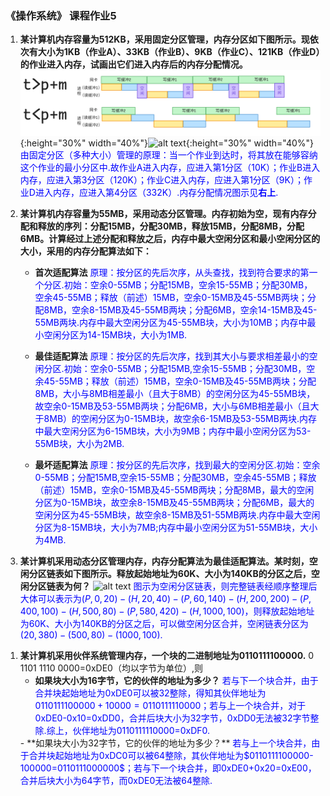 ### 《操作系统》 课程作业5

1. **某计算机内存容量为512KB，采用固定分区管理，内存分区如下图所示。现依次有大小为1KB（作业A）、33KB（作业B）、9KB（作业C）、121KB（作业D）的作业进入内存，试画出它们进入内存后的内存分配情况。**
![alt text](image-2.png){:height="30%" width="40%"}![alt text](image-4.png){:height="30%" width="40%"}
<font color=Blue> 由固定分区（多种大小）管理的原理：当一个作业到达时，将其放在能够容纳这个作业的最小分区中.故作业A进入内存，应进入第1分区（10K）；作业B进入内存，应进入第3分区（120K）；作业C进入内存，应进入第1分区（9K）；作业D进入内存，应进入第4分区（332K）.内存分配情况图示见**右上**.

</font>

2. **某计算机内存容量为55MB，采用动态分区管理。内存初始为空，现有内存分配和释放的序列：分配15MB，分配30MB，释放15MB，分配8MB，分配6MB。计算经过上述分配和释放之后，内存中最大空闲分区和最小空闲分区的大小，采用的内存分配算法如下：** 
   
   - **首次适配算法** <font color=Blue> 
原理：按分区的先后次序，从头查找，找到符合要求的第一个分区.初始：空余0-55MB；分配15MB，空余15-55MB；分配30MB，空余45-55MB；释放（前述）15MB，空余0-15MB及45-55MB两块；分配8MB，空余8-15MB及45-55MB两块；分配6MB，空余14-15MB及45-55MB两块.内存中最大空闲分区为45-55MB块，大小为10MB；内存中最小空闲分区为14-15MB块，大小为1MB.</font>

   - **最佳适配算法** <font color=Blue> 
原理：按分区的先后次序，找到其大小与要求相差最小的空闲分区.初始：空余0-55MB；分配15MB,空余15-55MB；分配30MB，空余45-55MB；释放（前述）15MB，空余0-15MB及45-55MB两块；分配8MB，大小与8MB相差最小（且大于8MB）的空闲分区为45-55MB块，故空余0-15MB及53-55MB两块；分配6MB，大小与6MB相差最小（且大于8MB）的空闲分区为0-15MB块，故空余6-15MB及53-55MB两块.内存中最大空闲分区为6-15MB块，大小为9MB；内存中最小空闲分区为53-55MB块，大小为2MB.</font>

   - **最坏适配算法** <font color=Blue> 
原理：按分区的先后次序，找到最大的空闲分区.初始：空余0-55MB；分配15MB,空余15-55MB；分配30MB，空余45-55MB；释放（前述）15MB，空余0-15MB及45-55MB两块；分配8MB，最大的空闲分区为0-15MB块，故空余8-15MB及45-55MB两块；分配6MB，最大的空闲分区为45-55MB块，故空余8-15MB及51-55MB两块.内存中最大空闲分区为8-15MB块，大小为7MB;内存中最小空闲分区为51-55MB块，大小为4MB.</font>

3. **某计算机采用动态分区管理内存，内存分配算法为最佳适配算法。某时刻，空闲分区链表如下图所示。释放起始地址为60K、大小为140KB的分区之后，空闲分区链表为何？**
![alt text](image-3.png)
<font color=Blue>图示为空闲分区链表，则完整链表经顺序整理后大体可以表示为$(P,0,20)-(H,20,40)-(P,60,140)-(H,200,200)-(P,400,100)-(H,500,80)-(P,580,420)-(H,1000,100)$，则释放起始地址为60K、大小为140KB的分区之后，可以做空闲分区合并，空闲链表分区为$(20,380)-(500,80)-(1000,100)$.
</font>

1. **某计算机采用伙伴系统管理内存，一个块的二进制地址为0110111100000.**
   0 1101 1110 0000=0xDE0（均以字节为单位）,则
   - **如果块大小为16字节，它的伙伴的地址为多少？**
   <font color=Blue> 若与下一个块合并，由于合并块起始地址为0xDE0可以被32整除，得知其伙伴地址为$0110111100000+10000=0110111110000$；若与上一个块合并，对于0xDE0-0x10=0xDD0，合并后块大小为32字节，0xDD0无法被32字节整除.综上，伙伴地址为0110111110000=0xDF0.
   </font>
   - **如果块大小为32字节，它的伙伴的地址为多少？**
   <font color=Blue> 若与上一个块合并，由于合并块起始地址为0xDC0可以被64整除，其伙伴地址为$0110111100000-100000=0110111000000$；若与下一个块合并，即0xDE0+0x20=0xE00，合并后块大小为64字节，而0xDE0无法被64整除.
   </font>